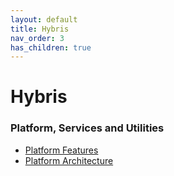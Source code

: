 ```yaml
---
layout: default
title: Hybris
nav_order: 3
has_children: true
---
```


# Hybris

### Platform, Services and Utilities

- [Platform Features](/docs/hybris/features)
- [Platform Architecture](/docs/hybris/architecture)
